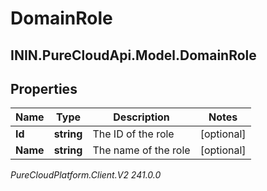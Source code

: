 # DomainRole

## ININ.PureCloudApi.Model.DomainRole

## Properties

|Name | Type | Description | Notes|
|------------ | ------------- | ------------- | -------------|
| **Id** | **string** | The ID of the role | [optional] |
| **Name** | **string** | The name of the role | [optional] |



_PureCloudPlatform.Client.V2 241.0.0_
